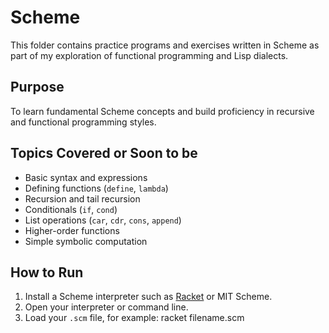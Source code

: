 # Scheme

This folder contains practice programs and exercises written in Scheme as part of my exploration of functional programming and Lisp dialects.

## Purpose  
To learn fundamental Scheme concepts and build proficiency in recursive and functional programming styles.

## Topics Covered or Soon to be 
- Basic syntax and expressions  
- Defining functions (`define`, `lambda`)  
- Recursion and tail recursion  
- Conditionals (`if`, `cond`)  
- List operations (`car`, `cdr`, `cons`, `append`)  
- Higher-order functions  
- Simple symbolic computation

## How to Run

1. Install a Scheme interpreter such as [Racket](https://racket-lang.org/) or MIT Scheme.  
2. Open your interpreter or command line.  
3. Load your `.scm` file, for example: racket filename.scm
